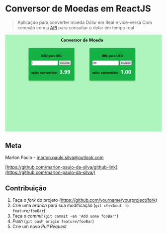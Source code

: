# Conversor de Moedas em ReactJS

> Aplicação para converter moeda Dólar em Real e vice-versa Com conexão com a [API](https://free.currencyconverterapi.com/) para consultar o dolar em tempo real

![](conversor-moeda.PNG)


## Meta

Marlon Paulo - marlon.paulo.silva@outlook.com

[https://github.com/marlon-paulo-da-silva/github-link](https://github.com/marlon-paulo-da-silva/)

## Contribuição

1. Faça o _fork_ do projeto (<https://github.com/yourname/yourproject/fork>)
2. Crie uma _branch_ para sua modificação (`git checkout -b feature/fooBar`)
3. Faça o _commit_ (`git commit -am 'Add some fooBar'`)
4. _Push_ (`git push origin feature/fooBar`)
5. Crie um novo _Pull Request_
